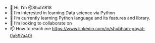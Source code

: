 - 👋 Hi, I’m @Shub1818
- 👀 I’m interested in learning Data science via Python
- 🌱 I’m currently learning Python language and its features and library.
- 💞️ I’m looking to collaborate on 
- 📫 How to reach me https://www.linkedin.com/in/shubham-goyal-0a597a40/

<!---
Shub1818/Shub1818 is a ✨ special ✨ repository because its `README.md` (this file) appears on your GitHub profile.
You can click the Preview link to take a look at your changes.
--->
